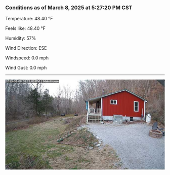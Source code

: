 ### Conditions as of March 8, 2025 at 5:27:20 PM CST 

Temperature: 48.40 &deg;F

Feels like: 48.40 &deg;F

Humidity: 57%

Wind Direction: ESE

Windspeed: 0.0 mph

Wind Gust: 0.0 mph

---

<img src="./images/latest.jpeg"/>

